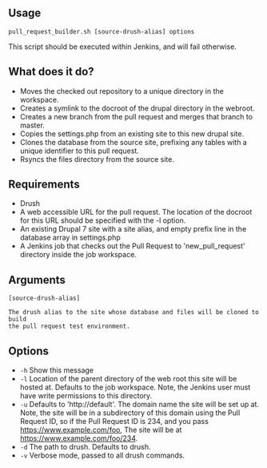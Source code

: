 
## Usage
`pull_request_builder.sh [source-drush-alias] options`

This script should be executed within Jenkins, and will fail otherwise.

## What does it do?
- Moves the checked out repository to a unique directory in the workspace.
- Creates a symlink to the docroot of the drupal directory in the webroot.
- Creates a new branch from the pull request and merges that branch to
  master.
- Copies the settings.php from an existing site to this new drupal site.
- Clones the database from the source site, prefixing any tables with a
  unique identifier to this pull request.
- Rsyncs the files directory from the source site.

## Requirements
- Drush
- A web accessible URL for the pull request. The location of the docroot for
  this URL should be specified with the -l option.
- An existing Drupal 7 site with a site alias, and empty prefix line in the
  database array in settings.php
- A Jenkins job that checks out the Pull Request to 'new_pull_request' directory
  inside the job workspace.

## Arguments
  `[source-drush-alias]`

    The drush alias to the site whose database and files will be cloned to build
    the pull request test environment.

## Options

* `-h`  Show this message
* `-l`  Location of the parent directory of the web root this site will be
        hosted at. Defaults to the job workspace. Note, the Jenkins user must
        have write permissions to this directory.
* `-u`  Defaults to 'http://default'. The domain name the site will be set up
        at. Note, the site will be in a subdirectory of this domain using the
        Pull Request ID, so if the Pull Request ID is 234, and you pass
        https://www.example.com/foo, The site will be at
        https://www.example.com/foo/234.
* `-d`  The path to drush. Defaults to drush.
* `-v`  Verbose mode, passed to all drush commands.
